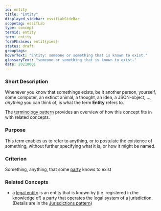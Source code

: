 ```yaml
---
id: entity
title: "Entity"
displayed_sidebar: essifLabSideBar
scopetag: essifLab
type: concept
termid: entity
term: entity
formPhrases: entit{yies}
status: draft
grouptags:
hoverText: "Entity: someone or something that is known to exist."
glossaryText: "someone or something that is known to exist."
date: 20210601
---
```


### Short Description
Whenever you know that somethings exists, be it another person, yourself, some computer, an extinct animal, a thought, an idea, a JSON-object, ..., _anything_ you can think of, is what the term **Entity** refers to.

The [terminology pattern](pattern-terminology@) provides an overview of how this concept fits in with related concepts.

### Purpose
This term enables us to refer to anything, or to postulate the existence of something, without further specifying what it is, or how it might be named.

### Criterion
Something, anything, that some [party](@) knows to exist

### Related Concepts
- a [legal entity](@) is an entity that is known by (i.e. registered in the [knowledge](@) of) a [party](@) that operates the [legal system](@) of a [jurisdiction](@). (Details are in the [Jurisdictions pattern](pattern-jurisdiction@))
